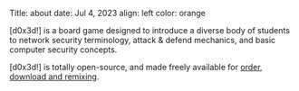 Title: about
date: Jul 4, 2023
align: left
color: orange

[d0x3d!] is a board game designed to introduce a diverse body of students to network security terminology, attack & defend mechanics, and basic computer security concepts.

[d0x3d!] is totally open-source, and made freely available for [order, download and remixing](get).
